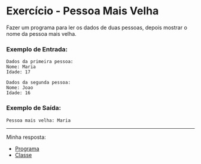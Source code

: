 # Exercício - Pessoa Mais Velha

Fazer um programa para ler os dados de duas pessoas, depois mostrar o nome da pessoa mais
velha.

### Exemplo de Entrada:

```
Dados da primeira pessoa:
Nome: Maria
Idade: 17

Dados da segunda pessoa:
Nome: Joao
Idade: 16
```

### Exemplo de Saída:

```
Pessoa mais velha: Maria
```

---

Minha resposta:

- [Programa](https://github.com/JonathanBarr0s/Udemy-CSharp/blob/main/01.%20Classes%2C%20Atributos%2C%20M%C3%A9todos%20e%20Membros%20Est%C3%A1ticos/00.%20Pessoa%20Mais%20Velha/PessoaMaisVelha/PessoaMaisVelha/Program.cs)
- [Classe](https://github.com/JonathanBarr0s/Udemy-CSharp/blob/main/01.%20Classes%2C%20Atributos%2C%20M%C3%A9todos%20e%20Membros%20Est%C3%A1ticos/00.%20Pessoa%20Mais%20Velha/PessoaMaisVelha/PessoaMaisVelha/Pessoa.cs)
